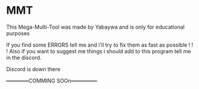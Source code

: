 # MMT
This Mega-Multi-Tool was made by Yabaywa and is only for educational purposes

If you find some ERRORS tell me and i'll try to fix them as fast as possible ! ! !
Also if you want to suggest me things i should add to this program tell me in the discord.

  Discord is down there

══════COMMING SOOn═══════
